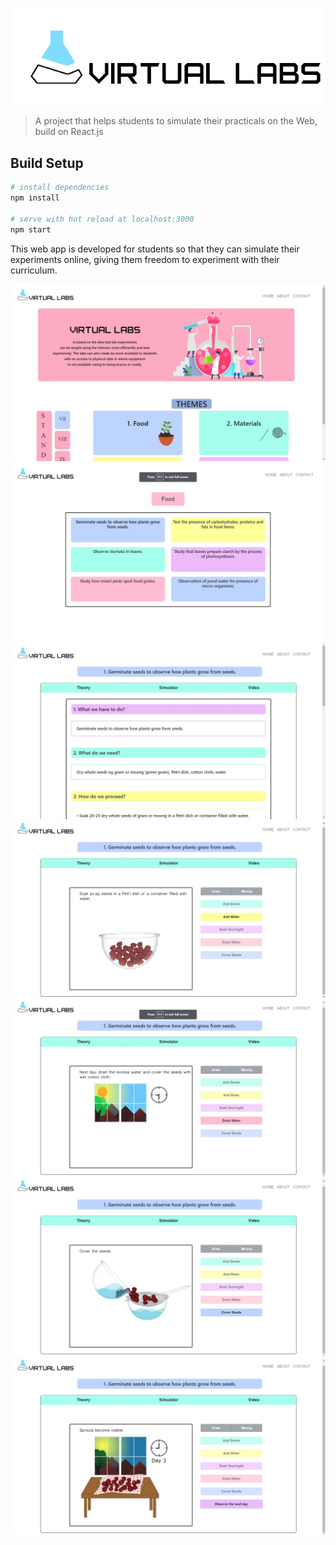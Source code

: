 ![](/public/assets/vl-logo.png)

> A project that helps students to simulate their practicals on the Web, build on React.js

## Build Setup

```bash
# install dependencies
npm install

# serve with hot reload at localhost:3000
npm start

```

This web app is developed for students so that they can simulate their experiments online, giving them freedom to experiment with their curriculum.

![](/ss/homepage.jpg)
![](/ss/list_of_exps.jpg)
![](/ss/theory.jpg)
![](/ss/seeds.jpg)
![](/ss/daynight.jpg)
![](/ss/drain_water.jpg)
![](/ss/day3_animation.jpg)
